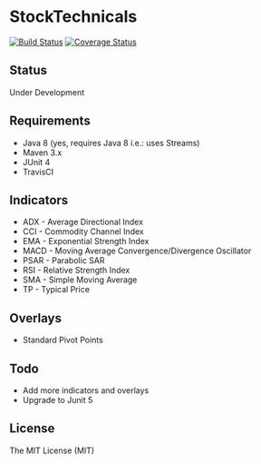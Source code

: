 # StockTechnicals

[![Build Status](https://travis-ci.org/jasonlam604/StockTechnicals.svg?branch=master)](https://travis-ci.org/jasonlam604/StockTechnicals)
[![Coverage Status](https://coveralls.io/repos/github/jasonlam604/StockTechnicals/badge.svg)](https://coveralls.io/github/jasonlam604/StockTechnicals)

## Status

Under Development

## Requirements

* Java 8 (yes, requires Java 8 i.e.: uses Streams)
* Maven 3.x
* JUnit 4
* TravisCI

## Indicators

* ADX - Average Directional Index
* CCI - Commodity Channel Index
* EMA - Exponential Strength Index
* MACD - Moving Average Convergence/Divergence Oscillator
* PSAR - Parabolic SAR
* RSI - Relative Strength Index
* SMA - Simple Moving Average
* TP - Typical Price

## Overlays

* Standard Pivot Points

## Todo

* Add more indicators and overlays
* Upgrade to Junit 5


## License

The MIT License (MIT)